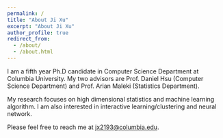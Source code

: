 ```yaml
---
permalink: /
title: "About Ji Xu"
excerpt: "About Ji Xu"
author_profile: true
redirect_from: 
  - /about/
  - /about.html
---
```


I am a fifth year Ph.D candidate in Computer Science Department at Columbia University. My two advisors are Prof. Daniel Hsu (Computer Science Department) and Prof. Arian Maleki (Statistics Department). 

My research focuses on high dimensional statistics and machine learning algorithm. I am also interested in interactive learning/clustering and neural network.

Please feel free to reach me at jx2193@columbia.edu.


